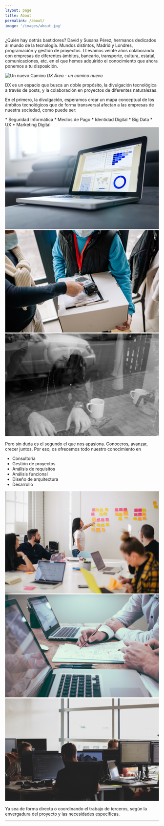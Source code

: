 ```yaml
---
layout: page
title: About
permalink: /about/
image: '/images/about.jpg'
---
```


¿Quién hay detrás bastidores? David y Susana Pérez, hermanos dedicados al mundo de la tecnología. Mundos distintos, Madrid y Londres, programación y gestión de proyectos. LLevamos veinte años colaborando con empresas de diferentes ámbitos, bancario, transporte, cultura, estatal, comunicaciones, etc. en el que hemos adquirido el conocimiento que ahora ponemos a tu disposición.   

![Un nuevo Camino]({{site.baseurl}}/images/path.jpg)
*DX Área - un camino nuevo*

<p>DX es un espacio que busca un doble propósito, la divulgación tecnológica a través de posts, y la colaboración en proyectos de diferentes naturalezas.</p> 
<p>En el primero, la divulgación, esperamos crear un mapa conceptual de los ámbitos tecnológicos que de forma transversal afectan a las empresas de nuestra sociedad, como puede ser:</p>
* Seguridad Informática
* Medios de Pago
* Identidad Digital
* Big Data
* UX
* Marketing Digital


<div class="gallery-box">
  <div class="gallery">
    <img src="/images/bigData.jpg">
    <img src="/images/payment.jpg">
    <img src="/images/identidad.jpg">
  </div>
</div>

Pero sin duda es el segundo el que nos apasiona. Conoceros, avanzar, crecer juntos. Por eso, os ofrecemos todo nuestro conocimiento en
* Consultoría
* Gestión de proyectos
* Análisis de requisitos
* Análisis funcional
* Diseño de arquitectura
* Desarrollo

<div class="gallery-box">
  <div class="gallery">
    <img src="/images/gestion.jpg">
    <img src="/images/analisis.jpg">
    <img src="/images/programacion.jpg">
  </div>
</div>

Ya sea de forma directa o coordinando el trabajo de terceros, según la envergadura del proyecto y las necesidades específicas.

****